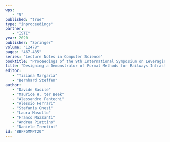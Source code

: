 ```yaml
---
wps: 
   - "5"
published: "true"
type: "inproceedings"
partner: 
   - "ISTI"
year: 2020
publisher: "Springer"
volume: "12478"
pages: "467-485"
series: "Lecture Notes in Computer Science"
booktitle: "Proceedings of the 9th International Symposium on Leveraging Applications  of Formal Methods, Verification and Validation: Applications (ISoLA 2020), part III"
title: "Designing a Demonstrator of Formal Methods for Railways Infrastructure Managers"
editor: 
   - "Tiziana Margaria"
   - "Bernhard Steffen"
author: 
   - "Davide Basile"
   - "Maurice H. ter Beek"
   - "Alessandro Fantechi"
   - "Alessio Ferrari"
   - "Stefania Gnesi"
   - "Laura Masullo"
   - "Franco Mazzanti"
   - "Andrea Piattino"
   - "Daniele Trentini"
id: "BBFFGMMPT20"
---
```

